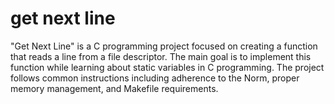 # get next line

"Get Next Line" is a C programming project focused on creating a function that reads a line from a file descriptor. 
The main goal is to implement this function while learning about static variables in C programming. 
The project follows common instructions including adherence to the Norm, proper memory management, and Makefile requirements.
